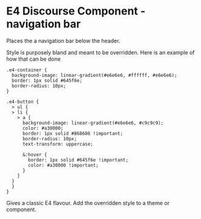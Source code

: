 # E4 Discourse Component - navigation bar
Places the a navigation bar below the header.

Style is purposely bland and meant to be overridden. Here is an example of how that can be done

```
.e4-container {
  background-image: linear-gradient(#e6e6e6, #ffffff, #e6e6e6);
  border: 1px solid #645f6e;
  border-radius: 10px;
}

.e4-button {
  > ul {
  > li {
    > a {
      background-image: linear-gradient(#e6e6e6, #c9c9c9);
      color: #a30000;
      border: 1px solid #868686 !important;
      border-radius: 10px;
      text-transform: uppercase;

      &:hover {
        border: 1px solid #645f6e !important;
        color: #a30000 !important;
      }
    }
  }
  }
}
```
Gives a classic E4 flavour. Add the overridden style to a theme or component.
